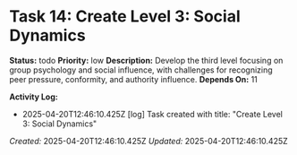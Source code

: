 # Task 14: Create Level 3: Social Dynamics

**Status:** todo
**Priority:** low
**Description:**
Develop the third level focusing on group psychology and social influence, with challenges for recognizing peer pressure, conformity, and authority influence.
**Depends On:** 11

**Activity Log:**
* 2025-04-20T12:46:10.425Z [log] Task created with title: "Create Level 3: Social Dynamics"

*Created:* 2025-04-20T12:46:10.425Z
*Updated:* 2025-04-20T12:46:10.425Z
